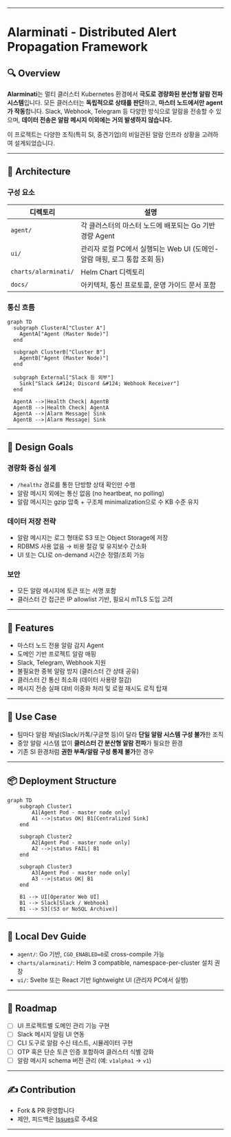 
---

# Alarminati - Distributed Alert Propagation Framework

## 🔍 Overview

**Alarminati**는 멀티 클러스터 Kubernetes 환경에서 **극도로 경량화된 분산형 알람 전파 시스템**입니다.
모든 클러스터는 **독립적으로 상태를 판단**하고, **마스터 노드에서만 agent가 작동**합니다.
Slack, Webhook, Telegram 등 다양한 방식으로 알람을 전송할 수 있으며, **데이터 전송은 알람 메시지 이외에는 거의 발생하지 않습니다.**

이 프로젝트는 다양한 조직(특히 SI, 중견기업)의 비일관된 알람 인프라 상황을 고려하여 설계되었습니다.

---

## 🧱 Architecture

### 구성 요소

| 디렉토리                 | 설명                                              |
| -------------------- | ----------------------------------------------- |
| `agent/`             | 각 클러스터의 마스터 노드에 배포되는 Go 기반 경량 Agent             |
| `ui/`                | 관리자 로컬 PC에서 실행되는 Web UI (도메인-알람 매핑, 로그 통합 조회 등) |
| `charts/alarminati/` | Helm Chart 디렉토리                                 |
| `docs/`              | 아키텍처, 통신 프로토콜, 운영 가이드 문서 포함                     |

### 통신 흐름

```mermaid
graph TD
  subgraph ClusterA["Cluster A"]
    AgentA["Agent (Master Node)"]
  end

  subgraph ClusterB["Cluster B"]
    AgentB["Agent (Master Node)"]
  end

  subgraph External["Slack 등 외부"]
    Sink["Slack &#124; Discord &#124; Webhook Receiver"]
  end

  AgentA -->|Health Check| AgentB
  AgentB -->|Health Check| AgentA
  AgentA -->|Alarm Message| Sink
  AgentB -->|Alarm Message| Sink
```

---

## 🎯 Design Goals

### 경량화 중심 설계

* `/healthz` 경로를 통한 단방향 상태 확인만 수행
* 알람 메시지 외에는 통신 없음 (no heartbeat, no polling)
* 알람 메시지는 gzip 압축 + 구조체 minimalization으로 수 KB 수준 유지

### 데이터 저장 전략

* 알람 메시지는 로그 형태로 S3 또는 Object Storage에 저장
* RDBMS 사용 없음 → 비용 절감 및 유지보수 간소화
* UI 또는 CLI로 on-demand 시간순 정렬/조회 가능

### 보안

* 모든 알람 메시지에 토큰 또는 서명 포함
* 클러스터 간 접근은 IP allowlist 기반, 필요시 mTLS 도입 고려

---

## 🚀 Features

* 마스터 노드 전용 알람 감지 Agent
* 도메인 기반 프로젝트 알람 매핑
* Slack, Telegram, Webhook 지원
* 불필요한 중복 알람 방지 (클러스터 간 상태 공유)
* 클러스터 간 통신 최소화 (데이터 사용량 절감)
* 메시지 전송 실패 대비 이중화 처리 및 로컬 재시도 로직 탑재

---

## 🧪 Use Case

* 팀마다 알람 채널(Slack/카톡/구글챗 등)이 달라 **단일 알람 시스템 구성 불가**한 조직
* 중앙 알람 시스템 없이 **클러스터 간 분산형 알람 전파**가 필요한 환경
* 기존 SI 환경처럼 **권한 부족/알람 구성 통제 불가**한 경우

---

## 📦 Deployment Structure

```mermaid
graph TD
    subgraph Cluster1
        A1[Agent Pod - master node only]
        A1 -->|status OK| B1[Centralized Sink]
    end

    subgraph Cluster2
        A2[Agent Pod - master node only]
        A2 -->|status FAIL| B1
    end

    subgraph Cluster3
        A3[Agent Pod - master node only]
        A3 -->|status OK| B1
    end

    B1 --> UI[Operator Web UI]
    B1 --> Slack[Slack / Webhook]
    B1 --> S3[(S3 or NoSQL Archive)]
```

---

## 🔧 Local Dev Guide

* `agent/`: Go 기반, `CGO_ENABLED=0`로 cross-compile 가능
* `charts/alarminati/`: Helm 3 compatible, namespace-per-cluster 설치 권장
* `ui/`: Svelte 또는 React 기반 lightweight UI (관리자 PC에서 실행)

---

## 📌 Roadmap

* [ ] UI 프로젝트별 도메인 관리 기능 구현
* [ ] Slack 메시지 알림 UI 연동
* [ ] CLI 도구로 알람 수신 테스트, 시뮬레이터 구현
* [ ] OTP 혹은 단순 토큰 인증 포함하여 클러스터 식별 강화
* [ ] 알람 메시지 schema 버전 관리 (예: `v1alpha1` → `v1`)

---

## ✍️ Contribution

* Fork & PR 환영합니다
* 제안, 피드백은 [Issues](https://github.com/dongdorrong/Alarminati/issues)로 주세요

---